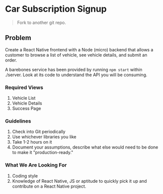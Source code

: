 # Car Subscription Signup

> Fork to another git repo.

## Problem

Create a React Native frontend with a Node (micro) backend that allows a customer to browse a list of vehicle, see vehicle details, and submit an order.

A barebones service has been provided by running `npm start` within ./server. Look at its code to understand the API you will be consuming.

### Required Views

1. Vehicle List
2. Vehicle Details
3. Success Page

### Guidelines

1. Check into Git periodically
2. Use whichever libraries you like
3. Take 1-2 hours on it
4. Document your assumptions, describe what else would need to be done to make it "production-ready."

### What We Are Looking For

1. Coding style
2. Knowledge of React Native, JS or aptitude to quickly pick it up and contribute on a React Native project.
